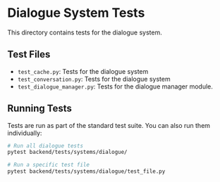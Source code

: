 # Dialogue System Tests

This directory contains tests for the dialogue system.

## Test Files

- `test_cache.py`: Tests for the dialogue system
- `test_conversation.py`: Tests for the dialogue system
- `test_dialogue_manager.py`: Tests for the dialogue manager module.

## Running Tests

Tests are run as part of the standard test suite. You can also run them individually:

```bash
# Run all dialogue tests
pytest backend/tests/systems/dialogue/

# Run a specific test file
pytest backend/tests/systems/dialogue/test_file.py
```
